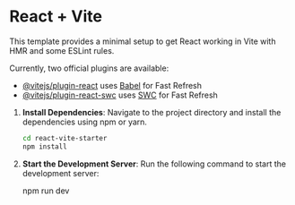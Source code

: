 # React + Vite

This template provides a minimal setup to get React working in Vite with HMR and some ESLint rules.

Currently, two official plugins are available:

- [@vitejs/plugin-react](https://github.com/vitejs/vite-plugin-react/blob/main/packages/plugin-react/README.md) uses [Babel](https://babeljs.io/) for Fast Refresh
- [@vitejs/plugin-react-swc](https://github.com/vitejs/vite-plugin-react-swc) uses [SWC](https://swc.rs/) for Fast Refresh


1. **Install Dependencies**: Navigate to the project directory and install the dependencies using npm or yarn.

    ```bash
    cd react-vite-starter
    npm install
    ```
    
2. **Start the Development Server**: Run the following command to start the development server:

    npm run dev
